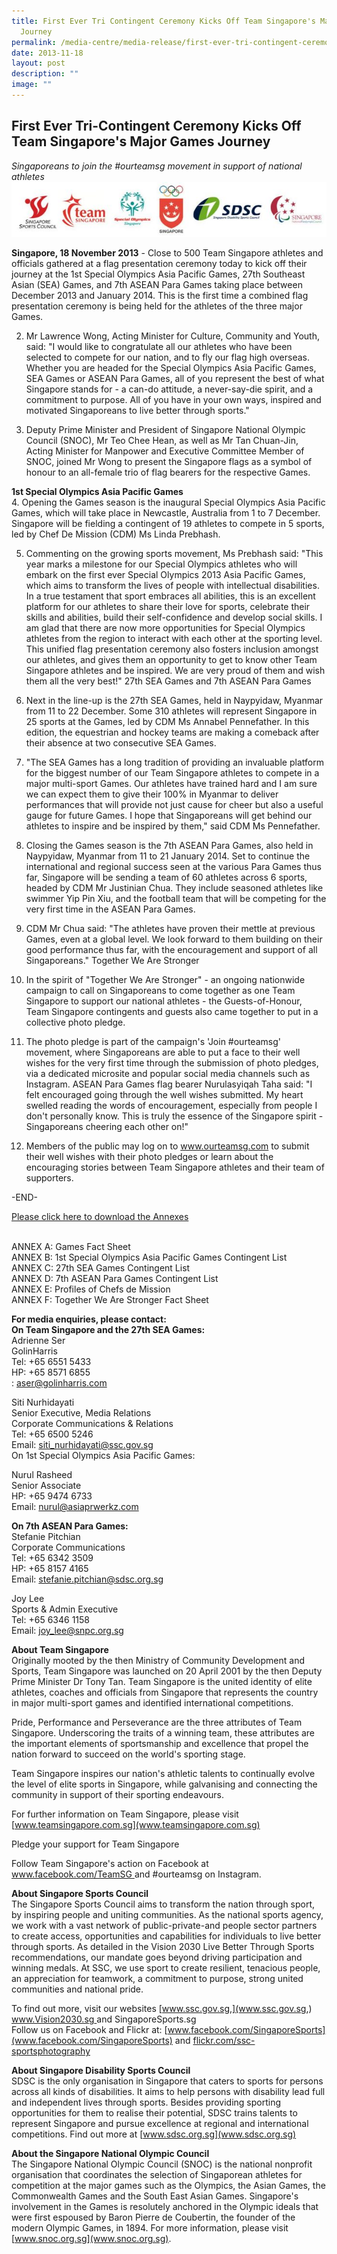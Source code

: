 ```yaml
---
title: First Ever Tri Contingent Ceremony Kicks Off Team Singapore's Major Games
  Journey
permalink: /media-centre/media-release/first-ever-tri-contingent-ceremony-kicks-off-team-spores-major-games/
date: 2013-11-18
layout: post
description: ""
image: ""
---
```

## **First Ever Tri-Contingent Ceremony Kicks Off Team Singapore's Major Games Journey**


*Singaporeans to join the #ourteamsg movement in support of national athletes*
![](/images/Media%20Centre/Media%20Release/2013/Nov/FIRSTEVERTRICONTINGENTCEREMONYKICKSOFFTEAMSINGAPOREMAJORGAMESJOURNEYMainPar0064Imagegif.gif)

**Singapore, 18 November 2013** - Close to 500 Team Singapore athletes and officials gathered at a flag presentation ceremony today to kick off their journey at the 1st Special Olympics Asia Pacific Games, 27th Southeast Asian (SEA) Games, and 7th ASEAN Para Games taking place between December 2013 and January 2014. This is the first time a combined flag presentation ceremony is being held for the athletes of the three major Games.

2. Mr Lawrence Wong, Acting Minister for Culture, Community and Youth, said: "I would like to congratulate all our athletes who have been selected to compete for our nation, and to fly our flag high overseas. Whether you are headed for the Special Olympics Asia Pacific Games, SEA Games or ASEAN Para Games, all of you represent the best of what Singapore stands for - a can-do attitude, a never-say-die spirit, and a commitment to purpose. All of you have in your own ways, inspired and motivated Singaporeans to live better through sports."

3. Deputy Prime Minister and President of Singapore National Olympic Council (SNOC), Mr Teo Chee Hean, as well as Mr Tan Chuan-Jin, Acting Minister for Manpower and Executive Committee Member of SNOC, joined Mr Wong to present the Singapore flags as a symbol of honour to an all-female trio of flag bearers for the respective Games.

**1st Special Olympics Asia Pacific Games**
<br>
4. Opening the Games season is the inaugural Special Olympics Asia Pacific Games, which will take place in Newcastle, Australia from 1 to 7 December. Singapore will be fielding a contingent of 19 athletes to compete in 5 sports, led by Chef De Mission (CDM) Ms Linda Prebhash.

5. Commenting on the growing sports movement, Ms Prebhash said: "This year marks a milestone for our Special Olympics athletes who will embark on the first ever Special Olympics 2013 Asia Pacific Games, which aims to transform the lives of people with intellectual disabilities. In a true testament that sport embraces all abilities, this is an excellent platform for our athletes to share their love for sports, celebrate their skills and abilities, build their self-confidence and develop social skills. I am glad that there are now more opportunities for Special Olympics athletes from the region to interact with each other at the sporting level. This unified flag presentation ceremony also fosters inclusion amongst our athletes, and gives them an opportunity to get to know other Team Singapore athletes and be inspired. We are very proud of them and wish them all the very best!"
27th SEA Games and 7th ASEAN Para Games

6. Next in the line-up is the 27th SEA Games, held in Naypyidaw, Myanmar from 11 to 22 December. Some 310 athletes will represent Singapore in 25 sports at the Games, led by CDM Ms Annabel Pennefather. In this edition, the equestrian and hockey teams are making a comeback after their absence at two consecutive SEA Games.

7. "The SEA Games has a long tradition of providing an invaluable platform for the biggest number of our Team Singapore athletes to compete in a major multi-sport Games. Our athletes have trained hard and I am sure we can expect them to give their 100% in Myanmar to deliver performances that will provide not just cause for cheer but also a useful gauge for future Games. I hope that Singaporeans will get behind our athletes to inspire and be inspired by them," said CDM Ms Pennefather.

8. Closing the Games season is the 7th ASEAN Para Games, also held in Naypyidaw, Myanmar from 11 to 21 January 2014. Set to continue the international and regional success seen at the various Para Games thus far, Singapore will be sending a team of 60 athletes across 6 sports, headed by CDM Mr Justinian Chua. They include seasoned athletes like swimmer Yip Pin Xiu, and the football team that will be competing for the very first time in the ASEAN Para Games.

9. CDM Mr Chua said: "The athletes have proven their mettle at previous Games, even at a global level. We look forward to them building on their good performance thus far, with the encouragement and support of all Singaporeans."
Together We Are Stronger

10. In the spirit of "Together We Are Stronger" - an ongoing nationwide campaign to call on Singaporeans to come together as one Team Singapore to support our national athletes - the Guests-of-Honour, Team Singapore contingents and guests also came together to put in a collective photo pledge.

11. The photo pledge is part of the campaign's 'Join #ourteamsg' movement, where Singaporeans are able to put a face to their well wishes for the very first time through the submission of photo pledges, via a dedicated microsite and popular social media channels such as Instagram. ASEAN Para Games flag bearer Nurulasyiqah Taha said: "I felt encouraged going through the well wishes submitted. My heart swelled reading the words of encouragement, especially from people I don't personally know. This is truly the essence of the Singapore spirit - Singaporeans cheering each other on!"

12. Members of the public may log on to www.ourteamsg.com to submit their well wishes with their photo pledges or learn about the encouraging stories between Team Singapore athletes and their team of supporters.

-END-

[Please click here to download the Annexes](/files/Media%20Centre/Media%20Release/2013/Nov/AnnexesFIRST%20EVER%20TRICONTINGENT%20CEREMONY%20KICKS%20OFF%20TEAM%20SINGAPORE%20MAJOR%20GAMES%20JOURNEYpdf.pdf)

<br>ANNEX A: Games Fact Sheet
<br>ANNEX B: 1st Special Olympics Asia Pacific Games Contingent List
<br>ANNEX C: 27th SEA Games Contingent List
<br>ANNEX D: 7th ASEAN Para Games Contingent List
<br>ANNEX E: Profiles of Chefs de Mission
<br>ANNEX F: Together We Are Stronger Fact Sheet

**For media enquiries, please contact:**
<br>
**On Team Singapore and the 27th SEA Games:**
<br>
Adrienne Ser
<br>GolinHarris
<br>Tel: +65 6551 5433
<br>HP: +65 8571 6855
<br>: aser@golinharris.com

Siti Nurhidayati
<br>Senior Executive, Media Relations
<br>Corporate Communications & Relations
<br>Tel: +65 6500 5246
<br>Email: siti_nurhidayati@ssc.gov.sg
<br>On 1st Special Olympics Asia Pacific Games:

Nurul Rasheed
<br>Senior Associate
<br>HP: +65 9474 6733
<br>Email: nurul@asiaprwerkz.com

**On 7th ASEAN Para Games:**
<br>
Stefanie Pitchian
<br>Corporate Communications
<br>Tel: +65 6342 3509
<br>HP: +65 8157 4165
<br>Email: stefanie.pitchian@sdsc.org.sg

Joy Lee
<br>Sports & Admin Executive
<br>Tel: +65 6346 1158
<br>Email: joy_lee@snpc.org.sg

**About Team Singapore**
<br>
Originally mooted by the then Ministry of Community Development and Sports, Team Singapore was launched on 20 April 2001 by the then Deputy Prime Minister Dr Tony Tan. Team Singapore is the united identity of elite athletes, coaches and officials from Singapore that represents the country in major multi-sport games and identified international competitions.

Pride, Performance and Perseverance are the three attributes of Team Singapore. Underscoring the traits of a winning team, these attributes are the important elements of sportsmanship and excellence that propel the nation forward to succeed on the world's sporting stage.

Team Singapore inspires our nation's athletic talents to continually evolve the level of elite sports in Singapore, while galvanising and connecting the community in support of their sporting endeavours.

For further information on Team Singapore, please visit [www.teamsingapore.com.sg](www.teamsingapore.com.sg)

Pledge your support for Team Singapore

Follow Team Singapore's action on Facebook at [www.facebook.com/TeamSG ](www.facebook.com/TeamSG )and #ourteamsg on Instagram.

**About Singapore Sports Council**
<br>
The Singapore Sports Council aims to transform the nation through sport, by inspiring people and uniting communities. As the national sports agency, we work with a vast network of public-private-and people sector partners to create access, opportunities and capabilities for individuals to live better through sports. As detailed in the Vision 2030 Live Better Through Sports recommendations, our mandate goes beyond driving participation and winning medals. At SSC, we use sport to create resilient, tenacious people, an appreciation for teamwork, a commitment to purpose, strong united communities and national pride. 

To find out more, visit our websites [www.ssc.gov.sg,](www.ssc.gov.sg,) [www.Vision2030.sg ](www.Vision2030.sg )and SingaporeSports.sg 
<br>
Follow us on Facebook and Flickr at: [www.facebook.com/SingaporeSports](www.facebook.com/SingaporeSports) and [flickr.com/ssc-sportsphotography](flickr.com/ssc-sportsphotography)

**About Singapore Disability Sports Council**
<br>
SDSC is the only organisation in Singapore that caters to sports for persons across all kinds of disabilities. It aims to help persons with disability lead full and independent lives through sports. Besides providing sporting opportunities for them to realise their potential, SDSC trains talents to represent Singapore and pursue excellence at regional and international competitions. Find out more at [www.sdsc.org.sg](www.sdsc.org.sg)

**About the Singapore National Olympic Council**
<br>
The Singapore National Olympic Council (SNOC) is the national nonprofit organisation that coordinates the selection of Singaporean athletes for competition at the major games such as the Olympics, the Asian Games, the Commonwealth Games and the South East Asian Games. Singapore's involvement in the Games is resolutely anchored in the Olympic ideals that were first espoused by Baron Pierre de Coubertin, the founder of the modern Olympic Games, in 1894. For more information, please visit [www.snoc.org.sg](www.snoc.org.sg).